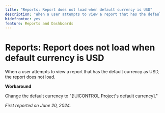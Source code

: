 ```yaml
---
title: "Reports: Report does not load when default currency is USD"
description: "When a user attempts to view a report that has the default currency as USD, the report does not load."
hidefromtoc: yes
feature: Reports and Dashboards
---
```


# Reports: Report does not load when default currency is USD

When a user attempts to view a report that has the default currency as USD, the report does not load.

**Workaround**

Change the default currency to "[!UICONTROL Project's default currency]."

_First reported on June 20, 2024._
